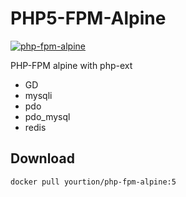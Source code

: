 # PHP5-FPM-Alpine

[![php-fpm-alpine](http://dockeri.co/image/yourtion/php-fpm-alpine)](https://hub.docker.com/r/yourtion/php-fpm-alpine/)

PHP-FPM alpine with php-ext

- GD 
- mysqli 
- pdo 
- pdo_mysql
- redis

## Download

```
docker pull yourtion/php-fpm-alpine:5
```
